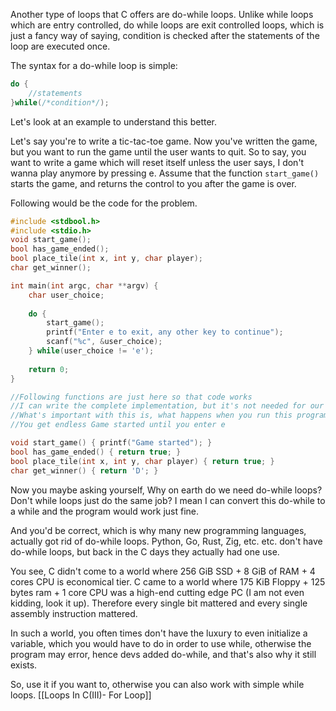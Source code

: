 Another type of loops that C offers are do-while loops. Unlike while loops which are entry controlled, do while loops are exit controlled loops, which is just a fancy way of saying, condition is checked after the statements of the loop are executed once.

The syntax for a do-while loop is simple:
```C
do {
	//statements
}while(/*condition*/);
```
Let's look at an example to understand this better.

Let's say you're to write a tic-tac-toe game. Now you've written the game, but you want to run the game until the user wants to quit. So to say, you want to write a game which will reset itself unless the user says, I don't wanna play anymore by pressing e. Assume that the function `start_game()` starts the game, and returns the control to you after the game is over.

Following would be the code for the problem.
```C
#include <stdbool.h>
#include <stdio.h>
void start_game();
bool has_game_ended();
bool place_tile(int x, int y, char player);
char get_winner();

int main(int argc, char **argv) {
	char user_choice;
	
	do {
		start_game();
		printf("Enter e to exit, any other key to continue");
		scanf("%c", &user_choice);
	} while(user_choice != 'e');
	
	return 0;
}

//Following functions are just here so that code works
//I can write the complete implementation, but it's not needed for our toy example.
//What's important with this is, what happens when you run this program
//You get endless Game started until you enter e

void start_game() { printf("Game started"); }
bool has_game_ended() { return true; }
bool place_tile(int x, int y, char player) { return true; }
char get_winner() { return 'D'; }
```

<!--Some C dev is puking right now because of how bad this code is, I for one am about to-->

Now you maybe asking yourself, Why on earth do we need do-while loops? Don't while loops just do the same job? I mean I can convert this do-while to a while and the program would work just fine.

And you'd be correct, which is why many new programming languages, actually got rid of do-while loops. Python, Go, Rust, Zig, etc. etc. don't have do-while loops, but back in the C days they actually had one use.

You see, C didn't come to a world where 256 GiB SSD + 8 GiB of RAM + 4 cores CPU is economical tier. C came to a world where 175 KiB Floppy + 125 bytes ram + 1 core CPU was a high-end cutting edge PC (I am not even kidding, look it up). Therefore every single bit mattered and every single assembly instruction mattered.

In such a world, you often times don't have the luxury to even initialize a variable, which you would have to do in order to use while, otherwise the program may error, hence devs added do-while, and that's also why it still exists.

So, use it if you want to, otherwise you can also work with simple while loops.
[[Loops In C(III)- For Loop]]